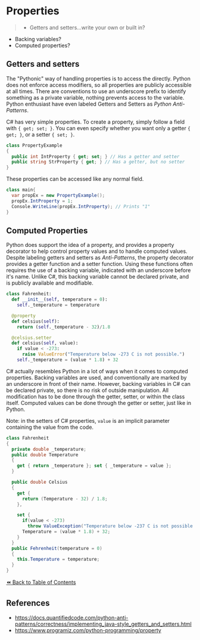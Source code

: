 # Properties
>- Getters and setters...write your own or built in?
- Backing variables?
- Computed properties?

## Getters and setters
The "Pythonic" way of handling properties is to access the directly. Python does not enforce access modifiers, so all properties are publicly accessible at all times. There are conventions to use an underscore prefix to identify something as a private variable, nothing prevents access to the variable. Python enthusiast have even labeled Getters and Setters as *Python Anti-Patterns*.

C# has very simple properties. To create a property, simply follow a field with `{ get; set; }`. You can even specify whether you want only a getter `{ get; }`, or a setter `{ set; }`.

```csharp
class PropertyExample
{
  public int IntProperty { get; set; } // Has a getter and setter
  public string StrProperty { get; } // Has a getter, but no setter
}
```

These properties can be accessed like any normal field.
```csharp
class main{
  var propEx = new PropertyExample();
  propEx.IntProperty = 1;
  Console.WriteLine(propEx.IntProperty); // Prints "1"
}
```

## Computed Properties
Python does support the idea of a property, and provides a property decorator to help control property values and to handle computed values. Despite labeling getters and setters as *Anti-Patterns*, the property decorator provides a getter function and a setter function. Using these functions often requires the use of a backing variable, indicated with an underscore before it's name. Unlike C#, this backing variable cannot be declared private, and is publicly available and modifiable.

```python
class Fahrenheit:
  def __init__(self, temperature = 0):
    self._temperature = temperature

  @property
  def celsius(self):
    return (self._temperature - 32)/1.8

  @celsius.setter
  def celsius(self, value):
    if value < -273:
      raise ValueError("Temperature below -273 C is not possible.")
    self._temperature = (value * 1.8) + 32
```

C# actually resembles Python in a lot of ways when it comes to computed properties. Backing variables are used, and conventionally are marked by an underscore in front of their name. However, backing variables in C# can be declared private, so there is no risk of outside manipulation. All modification has to be done through the getter, setter, or within the class itself. Computed values can be done through the getter or setter, just like in Python.

Note: in the setters of C# properties, `value` is an implicit parameter containing the value from the code.

```csharp
class Fahrenheit
{
  private double _temperature;
  public double Temperature
  {
    get { return _temperature }; set { _temperature = value };
  }

  public double Celsius
  {
    get {
      return (Temperature - 32) / 1.8;
    },

    set {
      if(value < -273)
        throw ValueException("Temperature below -237 C is not possible.");
      Temperature = (value * 1.8) + 32;
    }
  }
  public Fehrenheit(temperature = 0)
  {
    this.Temperature = temperature;
  }
}
```

[:rewind: Back to Table of Contents](../README.md) <!-- BackToC -->

## References
- https://docs.quantifiedcode.com/python-anti-patterns/correctness/implementing_java-style_getters_and_setters.html
- https://www.programiz.com/python-programming/property
